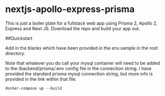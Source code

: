 # nextjs-apollo-express-prisma

This is just a boiler plate for a fullstack web app using Prisma 2, Apollo 2, Express and Next JS. Download the repo and build your app out.

##Quickstart

Add in the blanks which have been provided in the env.sample in the root directory. 

Note that whatever you do call your mysql container will need to be added to the /backend/prisma/.env config file in the connection string. I have provided the standard prisma mysql connection string, but more info is provided in the link within that file.

```
docker-compose up --build
```
